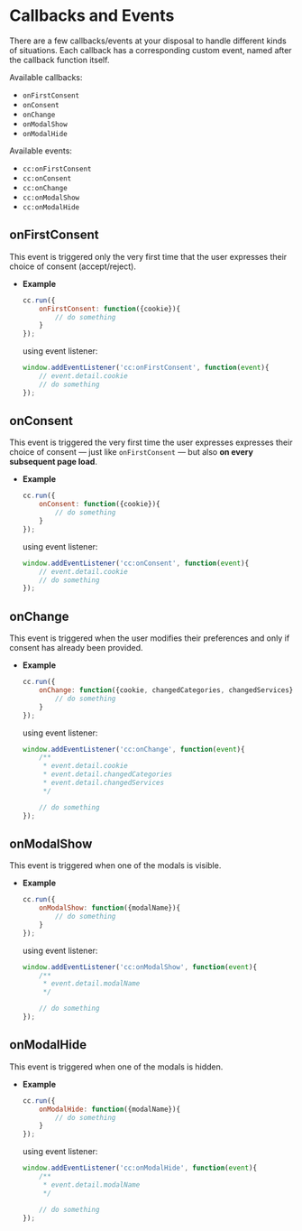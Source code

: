 # Callbacks and Events
There are a few callbacks/events at your disposal to handle different kinds of situations. Each callback has a corresponding custom event, named after the callback function itself.

Available callbacks:

- `onFirstConsent`
- `onConsent`
- `onChange`
- `onModalShow`
- `onModalHide`

Available events:

- `cc:onFirstConsent`
- `cc:onConsent`
- `cc:onChange`
- `cc:onModalShow`
- `cc:onModalHide`

## onFirstConsent
This event is triggered only the very first time that the user expresses their choice of consent (accept/reject).

- **Example** <br>

    ```javascript
    cc.run({
        onFirstConsent: function({cookie}){
            // do something
        }
    });
    ```

    using event listener:
    ```javascript
    window.addEventListener('cc:onFirstConsent', function(event){
        // event.detail.cookie
        // do something
    });
    ```

## onConsent
This event is triggered the very first time the user expresses expresses their choice of consent — just like `onFirstConsent` — but also **on every subsequent page load**.

- **Example** <br>

    ```javascript
    cc.run({
        onConsent: function({cookie}){
            // do something
        }
    });
    ```

    using event listener:
    ```javascript
    window.addEventListener('cc:onConsent', function(event){
        // event.detail.cookie
        // do something
    });
    ```

## onChange
This event is triggered when the user modifies their preferences and only if consent has already been provided.

- **Example** <br>

    ```javascript
    cc.run({
        onChange: function({cookie, changedCategories, changedServices}){
            // do something
        }
    });
    ```

    using event listener:
    ```javascript
    window.addEventListener('cc:onChange', function(event){
        /**
         * event.detail.cookie
         * event.detail.changedCategories
         * event.detail.changedServices
         */

        // do something
    });
    ```

## onModalShow
This event is triggered when one of the modals is visible.

- **Example** <br>

    ```javascript
    cc.run({
        onModalShow: function({modalName}){
            // do something
        }
    });
    ```

    using event listener:
    ```javascript
    window.addEventListener('cc:onModalShow', function(event){
        /**
         * event.detail.modalName
         */

        // do something
    });
    ```

## onModalHide
This event is triggered when one of the modals is hidden.

- **Example** <br>

    ```javascript
    cc.run({
        onModalHide: function({modalName}){
            // do something
        }
    });
    ```

    using event listener:
    ```javascript
    window.addEventListener('cc:onModalHide', function(event){
        /**
         * event.detail.modalName
         */

        // do something
    });
    ```